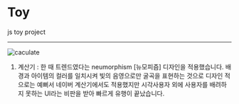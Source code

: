 # Toy
js toy project

---

![caculate](https://user-images.githubusercontent.com/74426470/169350557-379373d7-c73b-4155-ac2c-7b0550b2e047.png)


1. 계산기 : 한 때 트렌드였다는 neumorphism [뉴모피즘] 디자인을 적용했습니다.
  배경과 아이템의 컬러를 일치시켜 빛의 음영으로만 굴곡을 표현하는 것으로 디자인 적으로는 예뻐서 네이버 계산기에서도 적용했지만 시각사용자 외에 사용자를 배려하지 못하는 UI라는 비판을 받아 빠르게 유행이 끝났습니다.
 

 
 
